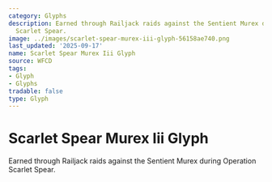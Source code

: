 ```yaml
---
category: Glyphs
description: Earned through Railjack raids against the Sentient Murex during Operation
  Scarlet Spear.
image: ../images/scarlet-spear-murex-iii-glyph-56158ae740.png
last_updated: '2025-09-17'
name: Scarlet Spear Murex Iii Glyph
source: WFCD
tags:
- Glyph
- Glyphs
tradable: false
type: Glyph
---
```


# Scarlet Spear Murex Iii Glyph

Earned through Railjack raids against the Sentient Murex during Operation Scarlet Spear.

